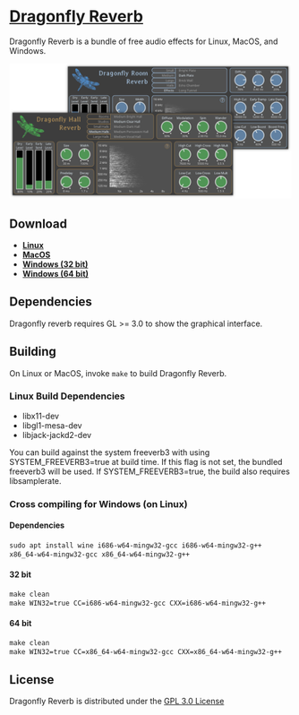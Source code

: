 # [Dragonfly Reverb](https://michaelwillis.github.io/dragonfly-reverb/)
Dragonfly Reverb is a bundle of free audio effects for Linux, MacOS, and Windows. 

![Dragonfly Reverb](collage.png)

## Download

* **[Linux](https://github.com/michaelwillis/dragonfly-reverb/releases/download/3.1.2/DragonflyReverb-Linux-64bit-v3.1.2.tgz)**
* **[MacOS](https://github.com/michaelwillis/dragonfly-reverb/releases/download/3.1.2/DragonflyReverb-MacOS-64bit-v3.1.2.zip)**
* **[Windows (32 bit)](https://github.com/michaelwillis/dragonfly-reverb/releases/download/3.1.2/DragonflyReverb-Windows-32bit-v3.1.2.zip)**
* **[Windows (64 bit)](https://github.com/michaelwillis/dragonfly-reverb/releases/download/3.1.2/DragonflyReverb-Windows-64bit-v3.1.2.zip)**

## Dependencies

Dragonfly reverb requires GL >= 3.0 to show the graphical interface.

## Building

On Linux or MacOS, invoke `make` to build Dragonfly Reverb.

### Linux Build Dependencies

* libx11-dev
* libgl1-mesa-dev
* libjack-jackd2-dev

You can build against the system freeverb3 with using SYSTEM_FREEVERB3=true at build time. If this flag is not set, the bundled freeverb3 will be used. If SYSTEM_FREEVERB3=true, the build also requires libsamplerate.

### Cross compiling for Windows (on Linux)

#### Dependencies 
```
sudo apt install wine i686-w64-mingw32-gcc i686-w64-mingw32-g++ x86_64-w64-mingw32-gcc x86_64-w64-mingw32-g++
```

#### 32 bit
```
make clean
make WIN32=true CC=i686-w64-mingw32-gcc CXX=i686-w64-mingw32-g++
```

#### 64 bit
```
make clean
make WIN32=true CC=x86_64-w64-mingw32-gcc CXX=x86_64-w64-mingw32-g++
```

## License

Dragonfly Reverb is distributed under the [GPL 3.0 License](https://www.gnu.org/licenses/gpl-3.0.en.html)
